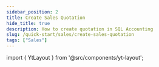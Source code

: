 ```yaml
---
sidebar_position: 2
title: Create Sales Quotation
hide_title: true
description: How to create quotation in SQL Accounting
slug: /quick-start/sales/create-sales-quotation
tags: ["Sales"]
---
```


import { YtLayout } from '@src/components/yt-layout';

<YtLayout 
url="https://www.youtube.com/embed/lRYrv0OEwi4?autoplay=1"
videoId="lRYrv0OEwi4"
  title="Sales Quotation"
/>